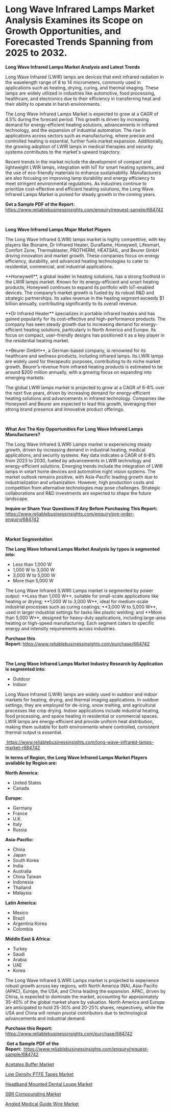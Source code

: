 <p><h1>Long Wave Infrared Lamps Market Analysis Examines its Scope on Growth Opportunities, and Forecasted Trends Spanning from 2025 to 2032.</h1></p><p><strong>Long Wave Infrared Lamps Market Analysis and Latest Trends</strong></p>
<p><p>Long Wave Infrared (LWIR) lamps are devices that emit infrared radiation in the wavelength range of 8 to 14 micrometers, commonly used in applications such as heating, drying, curing, and thermal imaging. These lamps are widely utilized in industries like automotive, food processing, healthcare, and electronics due to their efficiency in transferring heat and their ability to operate in harsh environments.</p><p>The Long Wave Infrared Lamps Market is expected to grow at a CAGR of 4.5% during the forecast period. This growth is driven by increasing demand for energy-efficient heating solutions, advancements in infrared technology, and the expansion of industrial automation. The rise in applications across sectors such as manufacturing, where precise and controlled heating is essential, further fuels market expansion. Additionally, the growing adoption of LWIR lamps in medical therapies and security systems contributes to the market's upward trajectory.</p><p>Recent trends in the market include the development of compact and lightweight LWIR lamps, integration with IoT for smart heating systems, and the use of eco-friendly materials to enhance sustainability. Manufacturers are also focusing on improving lamp durability and energy efficiency to meet stringent environmental regulations. As industries continue to prioritize cost-effective and efficient heating solutions, the Long Wave Infrared Lamps Market is poised for steady growth in the coming years.</p></p>
<p><strong>Get a Sample PDF of the Report:&nbsp;</strong> <a href="https://www.reliablebusinessinsights.com/enquiry/request-sample/684742?utm_campaign=950&utm_medium=2&utm_source=Github&utm_content=ia&utm_term=20012025&utm_id=long-wave-infrared-lamps">https://www.reliablebusinessinsights.com/enquiry/request-sample/684742</a></p>
<p>&nbsp;</p>
<p><strong>Long Wave Infrared Lamps Major Market Players</strong></p>
<p><p>The Long Wave Infrared (LWIR) lamps market is highly competitive, with key players like Bionaire, Dr Infrared Heater, Duraflame, Honeywell, Lifesmart, Comfort Zone, Thermablaster, PROTHERM, HEATSAIL, and Beurer GmbH driving innovation and market growth. These companies focus on energy efficiency, durability, and advanced heating technologies to cater to residential, commercial, and industrial applications.</p><p>**Honeywell**, a global leader in heating solutions, has a strong foothold in the LWIR lamps market. Known for its energy-efficient and smart heating products, Honeywell continues to expand its portfolio with IoT-enabled devices. The company’s market growth is fueled by its robust R&D and strategic partnerships. Its sales revenue in the heating segment exceeds $1 billion annually, contributing significantly to its overall revenue.</p><p>**Dr Infrared Heater** specializes in portable infrared heaters and has gained popularity for its cost-effective and high-performance products. The company has seen steady growth due to increasing demand for energy-efficient heating solutions, particularly in North America and Europe. Its focus on compact, user-friendly designs has positioned it as a key player in the residential heating market.</p><p>**Beurer GmbH**, a German-based company, is renowned for its healthcare and wellness products, including infrared lamps. Its LWIR lamps are widely used for therapeutic purposes, contributing to its niche market growth. Beurer’s revenue from infrared heating products is estimated to be around $200 million annually, with a growing focus on expanding into emerging markets.</p><p>The global LWIR lamps market is projected to grow at a CAGR of 6-8% over the next five years, driven by increasing demand for energy-efficient heating solutions and advancements in infrared technology. Companies like Honeywell and Beurer are expected to lead this growth, leveraging their strong brand presence and innovative product offerings.</p></p>
<p>&nbsp;</p>
<p><strong>What Are The Key Opportunities For Long Wave Infrared Lamps Manufacturers?</strong></p>
<p><p>The Long Wave Infrared (LWIR) Lamps market is experiencing steady growth, driven by increasing demand in industrial heating, medical applications, and security systems. Key data indicates a CAGR of 6-8% from 2023 to 2030, fueled by advancements in LWIR technology and energy-efficient solutions. Emerging trends include the integration of LWIR lamps in smart home devices and automotive night vision systems. The market outlook remains positive, with Asia-Pacific leading growth due to industrialization and urbanization. However, high production costs and competition from alternative technologies may pose challenges. Strategic collaborations and R&D investments are expected to shape the future landscape.</p></p>
<p><strong>Inquire or Share Your Questions If Any Before Purchasing This Report:</strong> <a href="https://www.reliablebusinessinsights.com/enquiry/pre-order-enquiry/684742?utm_campaign=950&utm_medium=2&utm_source=Github&utm_content=ia&utm_term=20012025&utm_id=long-wave-infrared-lamps">https://www.reliablebusinessinsights.com/enquiry/pre-order-enquiry/684742</a></p>
<p>&nbsp;</p>
<p><strong>Market Segmentation</strong></p>
<p><strong>The Long Wave Infrared Lamps Market Analysis by types is segmented into:</strong></p>
<p><ul><li>Less than 1,000 W</li><li>1,000 W to 3,000 W</li><li>3,000 W to 5,000 W</li><li>More than 5,000 W</li></ul></p>
<p><p>The Long Wave Infrared (LWIR) Lamps market is segmented by power output: **Less than 1,000 W**, suitable for small-scale applications like heating or drying; **1,000 W to 3,000 W**, ideal for medium-scale industrial processes such as curing coatings; **3,000 W to 5,000 W**, used in larger industrial settings for tasks like plastic welding; and **More than 5,000 W**, designed for heavy-duty applications, including large-area heating or high-speed manufacturing. Each segment caters to specific energy and intensity requirements across industries.</p></p>
<p><strong>Purchase this Report:&nbsp;</strong><a href="https://www.reliablebusinessinsights.com/purchase/684742?utm_campaign=950&utm_medium=2&utm_source=Github&utm_content=ia&utm_term=20012025&utm_id=long-wave-infrared-lamps">https://www.reliablebusinessinsights.com/purchase/684742</a></p>
<p>&nbsp;</p>
<p><strong>The Long Wave Infrared Lamps Market Industry Research by Application is segmented into:</strong></p>
<p><ul><li>Outdoor</li><li>Indoor</li></ul></p>
<p><p>Long Wave Infrared (LWIR) lamps are widely used in outdoor and indoor markets for heating, drying, and thermal imaging applications. In outdoor settings, they are employed for de-icing, snow melting, and agricultural processes like crop drying. Indoor applications include industrial heating, food processing, and space heating in residential or commercial spaces. LWIR lamps are energy-efficient and provide uniform heat distribution, making them suitable for both environments where controlled, consistent thermal output is essential.</p></p>
<p><a href="https://www.reliablebusinessinsights.com/long-wave-infrared-lamps-market-r684742?utm_campaign=950&utm_medium=2&utm_source=Github&utm_content=ia&utm_term=20012025&utm_id=long-wave-infrared-lamps">&nbsp;https://www.reliablebusinessinsights.com/long-wave-infrared-lamps-market-r684742</a></p>
<p><strong>In terms of Region, the Long Wave Infrared Lamps Market Players available by Region are:</strong></p>
<p>
    <p> <strong> North America: </strong>
        <ul>
            <li>United States</li>
            <li>Canada</li>
        </ul>
        </p> 
    <p> <strong> Europe: </strong>
        <ul>
            <li>Germany</li>
            <li>France</li>
            <li>U.K.</li>
            <li>Italy</li>
            <li>Russia</li>
        </ul>
        </p> 
    <p> <strong> Asia-Pacific: </strong>
        <ul>
            <li>China</li>
            <li>Japan</li>
            <li>South Korea</li>
            <li>India</li>
            <li>Australia</li>
            <li>China Taiwan</li>
            <li>Indonesia</li>
            <li>Thailand</li>
            <li>Malaysia</li>
        </ul>
        </p> 
    <p> <strong> Latin America: </strong>
        <ul>
            <li>Mexico</li>
            <li>Brazil</li>
            <li>Argentina Korea</li>
            <li>Colombia</li>
        </ul>
        </p> 
    <p> <strong> Middle East & Africa: </strong>
        <ul>
            <li>Turkey</li>
            <li>Saudi</li>
            <li>Arabia</li>
            <li>UAE</li>
            <li>Korea</li>
        </ul>
    </p>
    </p>
<p><p>The Long Wave Infrared (LWIR) Lamps market is projected to experience robust growth across key regions, with North America (NA), Asia-Pacific (APAC), Europe, the USA, and China leading the expansion. APAC, driven by China, is expected to dominate the market, accounting for approximately 35-40% of the global market share by valuation. North America and Europe are anticipated to hold 25-30% and 20-25% shares, respectively, while the USA and China will remain pivotal contributors due to technological advancements and industrial demand.</p></p>
<p><strong>Purchase this Report: </strong><a href="https://www.reliablebusinessinsights.com/purchase/684742?utm_campaign=950&utm_medium=2&utm_source=Github&utm_content=ia&utm_term=20012025&utm_id=long-wave-infrared-lamps">https://www.reliablebusinessinsights.com/purchase/684742</a></p>
<p>&nbsp;<strong>Get a Sample PDF of the Report:&nbsp;&nbsp;</strong><a href="https://www.reliablebusinessinsights.com/enquiry/request-sample/684742?utm_campaign=950&utm_medium=2&utm_source=Github&utm_content=ia&utm_term=20012025&utm_id=long-wave-infrared-lamps">https://www.reliablebusinessinsights.com/enquiry/request-sample/684742</a></p>
<p><strong></strong></p>
<p><p><a href="https://github.com/hammelximalschid/Market-Research-Report-List-1/blob/main/acetates-buffer-market.md?utm_campaign=950&utm_medium=2&utm_source=Github&utm_content=ia&utm_term=20012025&utm_id=long-wave-infrared-lamps">Acetates Buffer Market</a></p><p><a href="https://github.com/osbornrdaflalo/Market-Research-Report-List-1/blob/main/low-density-ptfe-tapes-market.md?utm_campaign=950&utm_medium=2&utm_source=Github&utm_content=ia&utm_term=20012025&utm_id=long-wave-infrared-lamps">Low Density PTFE Tapes Market</a></p><p><a href="https://github.com/antonioc6hal/Market-Research-Report-List-1/blob/main/headband-mounted-dental-loupe-market.md?utm_campaign=950&utm_medium=2&utm_source=Github&utm_content=ia&utm_term=20012025&utm_id=long-wave-infrared-lamps">Headband Mounted Dental Loupe Market</a></p><p><a href="https://github.com/lashaunm5st/Market-Research-Report-List-1/blob/main/sbr-compounding-market.md?utm_campaign=950&utm_medium=2&utm_source=Github&utm_content=ia&utm_term=20012025&utm_id=long-wave-infrared-lamps">SBR Compounding Market</a></p><p><a href="https://github.com/rodinayygacklezi/Market-Research-Report-List-1/blob/main/angled-medical-guide-wire-market.md?utm_campaign=950&utm_medium=2&utm_source=Github&utm_content=ia&utm_term=20012025&utm_id=long-wave-infrared-lamps">Angled Medical Guide Wire Market</a></p></p>